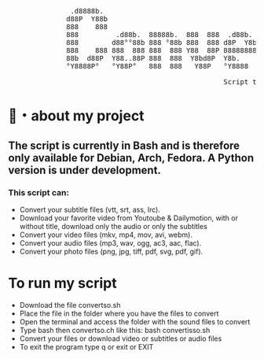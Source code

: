 <pre>    
               .d8888b.                                              888    d8b                            
              d88P  Y88b                                             888    Y8P                            
              888    888                                             888                                   
              888         .d88b.  88888b.  888  888  .d88b.  888d888 888888 888 .d8888b  .d8888b   .d88b.   
              888        d88°°88b 888 °88b 888  888 d8P  Y8b 888P°   888    888 88K      88K      d88°°88b  
              888    888 888  888 888  888 Y88  88P 88888888 888     888    888 °Y8888b. °Y8888b. 888  888  
              88b  d88P  Y88..88P 888  888  Y8bd8P  Y8b.     888     Y88b.  888      X88      X88 Y88..88P  
              °Y8888P°   °Y88P°   888  888   Y88P   °Y8888  888      °Y888 888  88888P° °88888P°   °Y88P°  

                                                    Script to convert files
</pre>

# 📃・about my project
## The script is currently in Bash and is therefore only available for Debian, Arch, Fedora. A Python version is under development.
### This script can:
- Convert your subtitle files (vtt, srt, ass, lrc). 
- Download your favorite video from Youtoube & Dailymotion, with or without title, download only the audio or only the subtitles
- Convert your video files (mkv, mp4, mov, avi, webm). 
- Convert your audio files (mp3, wav, ogg, ac3, aac, flac).
- Convert your photo files (png, jpg, tiff, pdf, svg, pdf, gif).
# To run my script
- Download the file convertso.sh 
- Place the file in the folder where you have the files to convert
- Open the terminal and access the folder with the sound files to convert
- Type bash then convertso.ch like this: bash convertisso.sh
- Convert your files or download video or subtitles or audio files
- To exit the program type q or exit or EXIT
